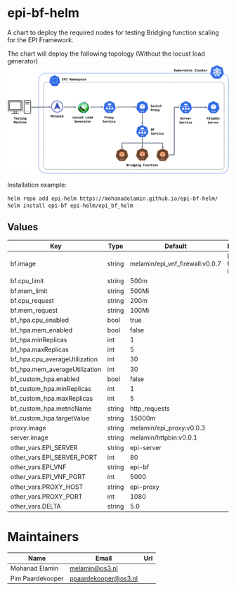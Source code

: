 # epi-bf-helm

A chart to deploy the required nodes for testing Bridging function scaling for the EPI Framework.

The chart will deploy the following topology (Without the locust load generator)
![setup](https://raw.githubusercontent.com/mohanadelamin/epi-bf-helm/main/Setup.png)

Installation example:
```console
helm repo add epi-helm https://mohanadelamin.github.io/epi-bf-helm/
helm install epi-bf epi-helm/epi_bf_helm
```

## Values

| Key | Type | Default | Description |
|-----|------|---------|-------------|
| bf.image | string | melamin/epi_vnf_firewall:v0.0.7 | Bridging function image |
| bf.cpu_limit | string | 500m | |
| bf.mem_limit | string | 500Mi | |
| bf.cpu_request | string | 200m | |
| bf.mem_request | string | 100Mi | |
| bf_hpa.cpu_enabled | bool | true | |
| bf_hpa.mem_enabled | bool | false | |
| bf_hpa.minReplicas | int | 1 | |
| bf_hpa.maxReplicas | int | 5 | |
| bf_hpa.cpu_averageUtilization | int | 30 | |
| bf_hpa.mem_averageUtilization | int | 30 | |
| bf_custom_hpa.enabled | bool | false | |
| bf_custom_hpa.minReplicas | int | 1 | |
| bf_custom_hpa.maxReplicas | int | 5 | |
| bf_custom_hpa.metricName | string | http_requests | |
| bf_custom_hpa.targetValue | string | 15000m | |
| proxy.image | string | melamin/epi_proxy:v0.0.3 | |
| server.image | string | melamin/httpbin:v0.0.1 | |
| other_vars.EPI_SERVER | string | epi-server | |
| other_vars.EPI_SERVER_PORT | int | 80 | |
| other_vars.EPI_VNF | string | epi-bf | |
| other_vars.EPI_VNF_PORT | int | 5000 | |
| other_vars.PROXY_HOST | string | epi-proxy| |
| other_vars.PROXY_PORT| int | 1080 | |
| other_vars.DELTA | string | 5.0 | |

# Maintainers
| Name | Email | Url |
| ---- | ------ | --- |
| Mohanad Elamin| melamin@os3.nl |  |
| Pim Paardekooper| ppaardekooper@os3.nl|  |